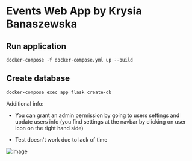 # Events Web App by Krysia Banaszewska

## Run application

```
docker-compose -f docker-compose.yml up --build
```

## Create database

```
docker-compose exec app flask create-db
```

Additional info:

- You can grant an admin permission by going to users settings and update users info 
(you find settings at the navbar by clicking on user icon on the right hand side)

- Test doesn't work due to lack of time

![image](https://github.com/KrissB99/EventsWebApp/assets/77814273/de9c2fbb-ae04-49b7-b76e-94807210b866)
